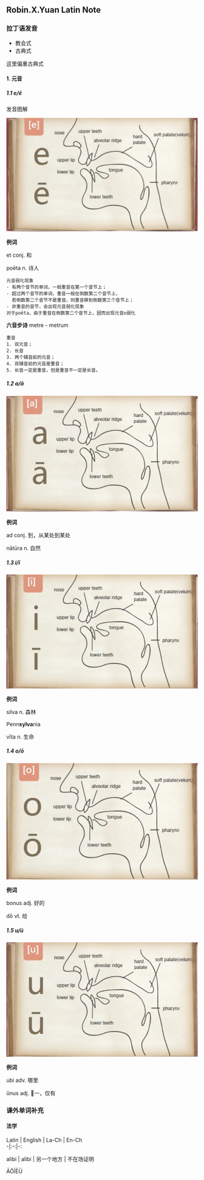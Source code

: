 ## Robin.X.Yuan Latin Note

### 拉丁语发音
- 教会式
- 古典式

这里偏重古典式

#### 1. 元音
##### 1.1 e/ē

发音图解

![e元音发音图解](image/e.png)

**例词**

et conj. 和

poēta n. 诗人

```
元音弱化现象
- 有两个音节的单词，一般重音在第一个音节上；
- 超过两个音节的单词，重音一般在倒数第二个音节上，
  若倒数第二个音节不是重音，则重音移到倒数第三个音节上；
- 非重音的音节，会出现元音弱化现象
对于poēta，由于重音在倒数第二个音节上，因而出现元音o弱化
```
**六音步诗**
metre - metrum
```
重音
1. 双元音；
2. 长音
3. 两个辅音前的元音；
4. 双辅音前的元音是重音；
5. 长音一定是重音，但是重音不一定是长音。
```

##### 1.2 a/ā
![a元音发音图解](image/a.png)

**例词**

ad conj. 到，从某处到某处

nātūra n. 自然

##### 1.3 i/ī
![i元音发音图解](image/i.png)

**例词**

silva n. 森林

Penn**sylva**nia

vīta n. 生命

##### 1.4 o/ō
![o元音发音图解](image/o.png)

**例词**

bonus adj. 好的

dō vt. 给

##### 1.5 u/ū
![u元音发音图解](image/u.png)

**例词**

ubi adv. 哪里

ūnus adj. 一，仅有

### 课外单词补充
#### 法学

Latin | English |   La-Ch  |   En-Ch   
-|:-:|-:

alibi |  alibi  | 另一个地方 | 不在场证明


ĀŌĪĒŪ
